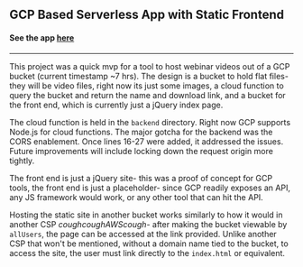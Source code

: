 ## GCP Based Serverless App with Static Frontend

#### See the app [here](https://storage.googleapis.com/coffay-serverless-mvp-frontend/index.html)

***

This project was a quick mvp for a tool to host webinar videos out of a GCP bucket (current timestamp ~7 hrs). The design is a bucket to hold flat files- they will be video files, right now its just some images, a cloud function to query the bucket and return the name and download link, and a bucket for the front end, which is currently just a jQuery index page.

The cloud function is held in the `backend` directory. Right now GCP supports Node.js for cloud functions. The major gotcha for the backend was the CORS enablement. Once lines 16-27 were added, it addressed the issues. Future improvements will include locking down the request origin more tightly.

The front end is just a jQuery site- this was a proof of concept for GCP tools, the front end is just a placeholder- since GCP readily exposes an API, any JS framework would work, or any other tool that can hit the API.

Hosting the static site in another bucket works similarly to how it would in another CSP *coughcoughAWScough*- after making the bucket viewable by `allUsers`, the page can be accessed at the link provided. Unlike another CSP that won't be mentioned, without a domain name tied to the bucket, to access the site, the user must link directly to the `index.html` or equivalent. 
